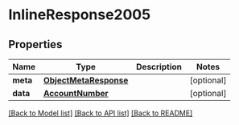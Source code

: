 # InlineResponse2005

## Properties
Name | Type | Description | Notes
------------ | ------------- | ------------- | -------------
**meta** | [**ObjectMetaResponse**](ObjectMetaResponse.md) |  | [optional] 
**data** | [**AccountNumber**](AccountNumber.md) |  | [optional] 

[[Back to Model list]](../README.md#documentation-for-models) [[Back to API list]](../README.md#documentation-for-api-endpoints) [[Back to README]](../README.md)


